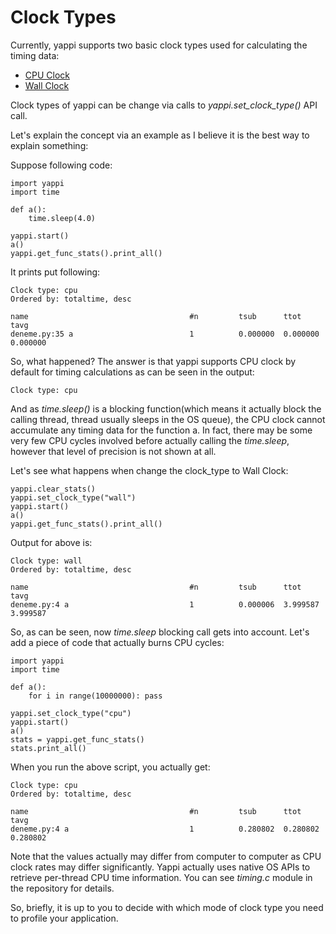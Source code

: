 # Clock Types

Currently, yappi supports two basic clock types used for calculating the timing data:

  * [CPU Clock](http://en.wikipedia.org/wiki/CPU_time)
  * [Wall Clock](http://en.wikipedia.org/wiki/Wall_time)

Clock types of yappi can be change via calls to _yappi.set\_clock\_type()_ API call.

Let's explain the concept via an example as I believe it is the best way to explain something:

Suppose following code:
```
import yappi
import time

def a():
    time.sleep(4.0)

yappi.start()
a()
yappi.get_func_stats().print_all()   
```

It prints put following:

```
Clock type: cpu
Ordered by: totaltime, desc

name                                    #n         tsub      ttot      tavg
deneme.py:35 a                          1          0.000000  0.000000  0.000000
```

So, what happened? The answer is that yappi supports CPU clock by default for timing calculations as can be seen in the output:

```
Clock type: cpu
```

And as _time.sleep()_ is a blocking function(which means it actually block the calling thread, thread usually sleeps in the OS queue), the CPU clock cannot accumulate any timing data for the function a. In fact, there may be some very few CPU cycles involved before actually calling the _time.sleep_, however that level of precision is not shown at all.

Let's see what happens when change the clock\_type to Wall Clock:
```
yappi.clear_stats()
yappi.set_clock_type("wall")
yappi.start()
a()
yappi.get_func_stats().print_all()   
```

Output for above is:

```
Clock type: wall
Ordered by: totaltime, desc

name                                    #n         tsub      ttot      tavg
deneme.py:4 a                           1          0.000006  3.999587  3.999587
```

So, as can be seen, now _time.sleep_ blocking call gets into account. Let's add a piece of code that actually burns CPU cycles:

```
import yappi
import time

def a():
    for i in range(10000000): pass

yappi.set_clock_type("cpu")
yappi.start()
a()
stats = yappi.get_func_stats()
stats.print_all()
```

When you run the above script, you actually get:

```
Clock type: cpu
Ordered by: totaltime, desc

name                                    #n         tsub      ttot      tavg
deneme.py:4 a                           1          0.280802  0.280802  0.280802
```
Note that the values actually may differ from computer to computer as CPU clock rates may differ significantly. Yappi actually uses native OS APIs to retrieve per-thread CPU time information. You can see _timing.c_ module in the repository for details.

So, briefly, it is up to you to decide with which mode of clock type you need to profile your application.